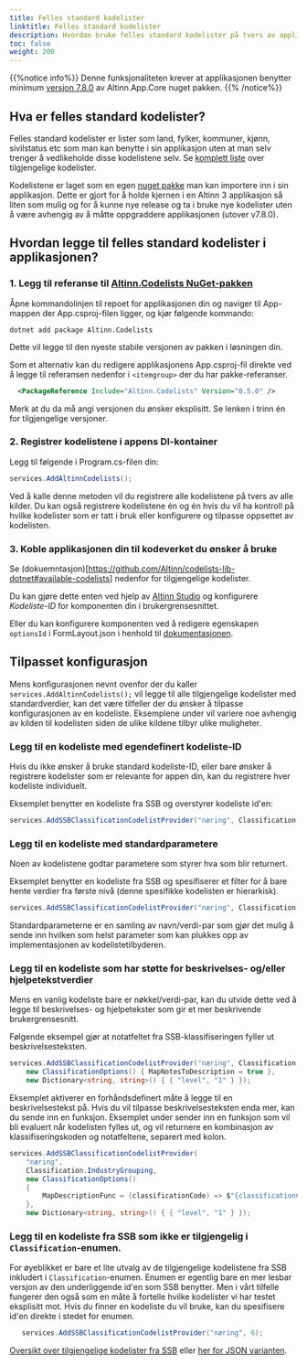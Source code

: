 ```yaml
---
title: Felles standard kodelister
linktitle: Felles standard kodelister
description: Hvordan bruke felles standard kodelister på tvers av applikasjoner i Altinn 3? 
toc: false
weight: 200
---
```


{{%notice info%}}
Denne funksjonaliteten krever at applikasjonen benytter minimum [versjon 7.8.0](https://github.com/Altinn/app-lib-dotnet/releases/tag/v7.8.0) av Altinn.App.Core nuget pakken.
{{% /notice%}}

## Hva er felles standard kodelister?
 Felles standard kodelister er lister som land, fylker, kommuner, kjønn, sivilstatus etc som man kan benytte i sin applikasjon uten at man selv trenger å vedlikeholde disse kodelistene selv. Se [komplett liste](https://github.com/Altinn/codelists-lib-dotnet#available-codelists) over tilgjengelige kodelister.

 
 Kodelistene er laget som en egen [nuget pakke](https://www.nuget.org/packages/Altinn.Codelists) man kan importere inn i sin applikasjon. Dette er gjort for å holde kjernen i en Altinn 3 applikasjon så liten som mulig og for å kunne nye release og ta i bruke nye kodelister uten å være avhengig av å måtte oppgraddere applikasjonen (utover v7.8.0).

## Hvordan legge til felles standard kodelister i applikasjonen?
### 1. Legg til referanse til [Altinn.Codelists NuGet-pakken](https://www.nuget.org/packages/Altinn.Codelists)  
   Åpne kommandolinjen til repoet for applikasjonen din og naviger til App-mappen der App.csproj-filen ligger, og kjør følgende kommando:

   ```shell
   dotnet add package Altinn.Codelists
   ```
   Dette vil legge til den nyeste stabile versjonen av pakken i løsningen din.

   Som et alternativ kan du redigere applikasjonens App.csproj-fil direkte ved å legge til referansen nedenfor i `<itemgroup>` der du har pakke-referanser. 
   ```xml
     <PackageReference Include="Altinn.Codelists" Version="0.5.0" />     
   ```
   Merk at du da må angi versjonen du ønsker eksplisitt. Se lenken i trinn én for tilgjengelige versjoner.

### 2. Registrer kodelistene i appens DI-kontainer  
   Legg til følgende i Program.cs-filen din:
   ```csharp
   services.AddAltinnCodelists();
   ```
   Ved å kalle denne metoden vil du registrere alle kodelistene på tvers av alle kilder. Du kan også registrere kodelistene én og én hvis du vil ha kontroll på hvilke kodelister som er tatt i bruk eller konfigurere og tilpasse oppsettet av kodelisten.

### 3. Koble applikasjonen din til kodeverket du ønsker å bruke  
   Se (dokuemntasjon)[https://github.com/Altinn/codelists-lib-dotnet#available-codelists] nedenfor for tilgjengelige kodelister.

   Du kan gjøre dette enten ved hjelp av [Altinn Studio](https://altinn.studio) og konfigurere *Kodeliste-ID* for komponenten din i brukergrensesnittet.

   Eller du kan konfigurere komponenten ved å redigere egenskapen `optionsId` i FormLayout.json i henhold til [dokumentasjonen](https://docs.altinn.studio/app/development/data/options/#connect-the-component-to-options-code-list).

## Tilpasset konfigurasjon
Mens konfigurasjonen nevnt ovenfor der du kaller `services.AddAltinnCodelists();` vil legge til alle tilgjengelige kodelister med standardverdier, kan det være tilfeller der du ønsker å tilpasse konfigurasjonen av en kodeliste. Eksemplene under vil variere noe avhengig av kilden til kodelisten siden de ulike kildene tilbyr ulike muligheter.

### Legg til en kodeliste med egendefinert kodeliste-ID
Hvis du ikke ønsker å bruke standard kodeliste-ID, eller bare ønsker å registrere kodelister som er relevante for appen din, kan du registrere hver kodeliste individuelt.

Eksemplet benytter en kodeliste fra SSB og overstyrer kodeliste id'en:
```csharp
services.AddSSBClassificationCodelistProvider("næring", Classification.IndustryGrouping);
```

### Legg til en kodeliste med standardparametere
Noen av kodelistene godtar parametere som styrer hva som blir returnert.

Eksemplet benytter en kodeliste fra SSB og spesifiserer et filter for å bare hente verdier fra første nivå (denne spesifikke kodelisten er hierarkisk).

```csharp
services.AddSSBClassificationCodelistProvider("næring", Classification.IndustryGrouping, new Dictionary<string, string>() { { "level", "1" } });
```
Standardparameterne er en samling av navn/verdi-par som gjør det mulig å sende inn hvilken som helst parameter som kan plukkes opp av implementasjonen av kodelistetilbyderen.

### Legg til en kodeliste som har støtte for beskrivelses- og/eller hjelpetekstverdier
Mens en vanlig kodeliste bare er nøkkel/verdi-par, kan du utvide dette ved å legge til beskrivelses- og hjelpetekster som gir et mer beskrivende brukergrensesnitt.

Følgende eksempel gjør at notatfeltet fra SSB-klassifiseringen fyller ut beskrivelsesteksten.

```csharp
services.AddSSBClassificationCodelistProvider("næring", Classification.IndustryGrouping,
    new ClassificationOptions() { MapNotesToDescription = true },
    new Dictionary<string, string>() { { "level", "1" } });
```
Eksemplet aktiverer en forhåndsdefinert måte å legge til en beskrivelsestekst på. Hvis du vil tilpasse beskrivelsesteksten enda mer, kan du sende inn en funksjon. Eksemplet under sender inn en funksjon som vil bli evaluert når kodelisten fylles ut, og vil returnere en kombinasjon av klassifiseringskoden og notatfeltene, separert med kolon.

```csharp
services.AddSSBClassificationCodelistProvider(
    "næring",
    Classification.IndustryGrouping,
    new ClassificationOptions() 
    { 
        MapDescriptionFunc = (classificationCode) => $"{classificationCode.Code}: {classificationCode.Notes}" 
    },
    new Dictionary<string, string>() { { "level", "1" } });
```

### Legg til en kodeliste fra SSB som ikke er tilgjengelig i `Classification`-enumen.
For øyeblikket er bare et lite utvalg av de tilgjengelige kodelistene fra SSB inkludert i `Classification`-enumen. Enumen er egentlig bare en mer lesbar versjon av den underliggende id'en som SSB benytter. Men i vårt tilfelle fungerer den også som en måte å fortelle hvilke kodelister vi har testet eksplisitt mot. Hvis du finner en kodeliste du vil bruke, kan du spesifisere id'en direkte i stedet for enumen.

```csharp
   services.AddSSBClassificationCodelistProvider("næring", 6);
```

[Oversikt over tilgjengelige kodelister fra SSB](https://www.ssb.no/klass/) eller [her for JSON varianten](https://data.ssb.no/api/klass/v1/classifications).